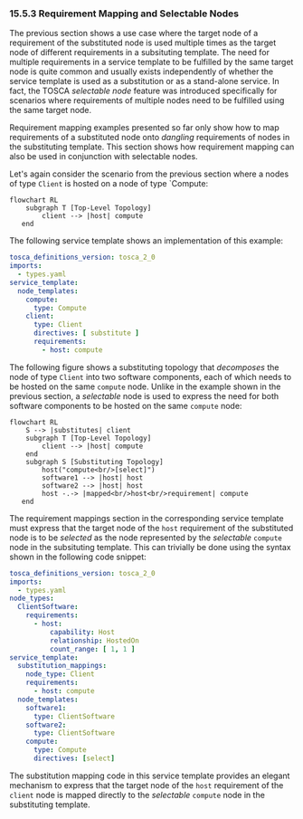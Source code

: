 ### 15.5.3 Requirement Mapping and Selectable Nodes

The previous section shows a use case where the target node of a
requirement of the substituted node is used multiple times as the
target node of different requirements in a subsituting template. The
need for multiple requirements in a service template to be fulfilled
by the same target node is quite common and usually exists
independently of whether the service template is used as a
substitution or as a stand-alone service. In fact, the TOSCA
*selectable node* feature was introduced specifically for scenarios
where requirements of multiple nodes need to be fulfilled using the
same target node.

Requirement mapping examples presented so far only show how to map
requirements of a substituted node onto *dangling* requirements of
nodes in the substituting template. This section shows how requirement
mapping can also be used in conjunction with selectable nodes.

Let's again consider the scenario from the previous section where a
nodes of type `Client` is hosted on a node of type `Compute:
```mermaid
flowchart RL
    subgraph T [Top-Level Topology]
        client --> |host| compute
   end
```
The following service template shows an implementation of this example:
```yaml
tosca_definitions_version: tosca_2_0
imports:
  - types.yaml
service_template:
  node_templates:
    compute:
      type: Compute
    client:
      type: Client
      directives: [ substitute ]
      requirements:
        - host: compute
```

The following figure shows a substituting topology that *decomposes*
the node of type `Client` into two software components, each of which
needs to be hosted on the same `compute` node. Unlike in the example
shown in the previous section, a *selectable* node is used to express
the need for both software components to be hosted on the same
`compute` node:

```mermaid
flowchart RL
    S --> |substitutes| client
    subgraph T [Top-Level Topology]
        client --> |host| compute 
    end 
    subgraph S [Substituting Topology]
        host("compute<br/>[select]")
        software1 --> |host| host 
        software2 --> |host| host 
        host -.-> |mapped<br/>host<br/>requirement| compute
   end
```

The requirement mappings section in the corresponding service template
must express that the target node of the `host` requirement of the
substituted node is to be *selected* as the node represented by the
*selectable* `compute` node in the subsituting template. This can
trivially be done using the syntax shown in the following code
snippet:

```yaml
tosca_definitions_version: tosca_2_0
imports:
  - types.yaml
node_types:
  ClientSoftware:
    requirements:
      - host:
          capability: Host
          relationship: HostedOn
          count_range: [ 1, 1 ]
service_template:
  substitution_mappings:
    node_type: Client
    requirements:
      - host: compute
  node_templates:
    software1:
      type: ClientSoftware
    software2:
      type: ClientSoftware
    compute:
      type: Compute
      directives: [select]
```

The substitution mapping code in this service template provides an
elegant mechanism to express that the target node of the `host`
requirement of the `client` node is mapped directly to the
*selectable* `compute` node in the substituting template.
